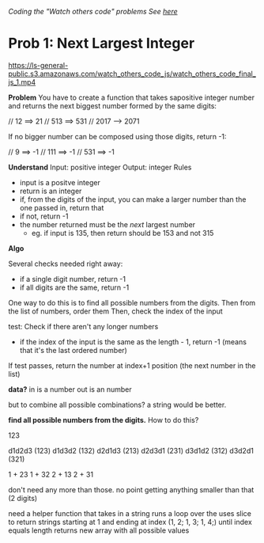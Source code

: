 _Coding the "Watch others code" problems_
_See [here](https://launchschool.com/lessons/cdfe3681/assignments/e1c213df)_

# Prob 1: Next Largest Integer
https://ls-general-public.s3.amazonaws.com/watch_others_code_js/watch_others_code_final_js_1.mp4

**Problem**
You have to create a function that takes  sapositive integer number and returns the next biggest number formed by the same digits:

// 12 ==> 21
// 513 ==> 531
// 2017 --> 2071

If no bigger number can be composed using those digits, return -1:

// 9 ==> -1
// 111 ==> -1
// 531 ==> -1

**Understand**
Input: positive integer
Output: integer
Rules
  * input is a positve integer
  * return is an integer
  * if, from the digits of the input, you can make a larger number than the one passed in, return that
  * if not, return -1
  * the number returned must be the _next_ largest number 
    * eg. if input is 135, then return should be 153 and not 315

**Algo**

Several checks needed right away:
  * if a single digit number, return -1
  * if all digits are the same, return -1


One way to do this is to find all possible numbers from the digits. 
Then from the list of numbers, order them
Then, check the index of the input

test: Check if there aren't any longer numbers
  * if the index of the input is the same as the length - 1, return -1 (means that it's the last ordered number)

If test passes, return the number at index+1 position (the next number in the list)

**data?**
in is a number
out is an number

but to combine all possible combinations? a string would be better.


**find all possible numbers from the digits.**
How to do this?


123

d1d2d3 (123)
d1d3d2 (132)
d2d1d3 (213)
d2d3d1 (231)
d3d1d2 (312)
d3d2d1 (321)

1 + 23
1 + 32
2 + 13
2 + 31



don't need any more than those. no point getting anything smaller than that (2 digits)




need a helper function that takes in a string
  runs a loop over the 
  uses slice to return strings starting at 1 and ending at index (1, 2; 1, 3; 1, 4;) until index equals length
  returns new array with all possible values







